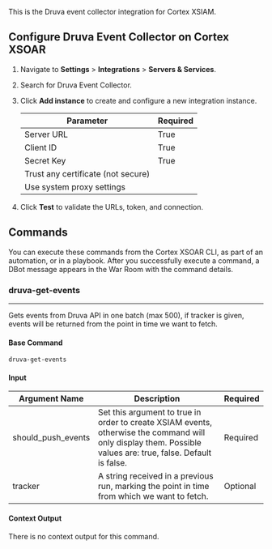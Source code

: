 This is the Druva event collector integration for Cortex XSIAM.

## Configure Druva Event Collector on Cortex XSOAR

1. Navigate to **Settings** > **Integrations** > **Servers & Services**.
2. Search for Druva Event Collector.
3. Click **Add instance** to create and configure a new integration instance.

    | **Parameter** | **Required** |
    | --- | --- |
    | Server URL | True |
    | Client ID | True |
    | Secret Key | True |
    | Trust any certificate (not secure) |  |
    | Use system proxy settings |  |

4. Click **Test** to validate the URLs, token, and connection.

## Commands

You can execute these commands from the Cortex XSOAR CLI, as part of an automation, or in a playbook.
After you successfully execute a command, a DBot message appears in the War Room with the command details.

### druva-get-events

***
Gets events from Druva API in one batch (max 500), if tracker is given, events will be returned from the point in time we want to fetch.

#### Base Command

`druva-get-events`

#### Input

| **Argument Name** | **Description** | **Required** |
| --- | --- | --- |
| should_push_events | Set this argument to true in order to create XSIAM events, otherwise the command will only display them. Possible values are: true, false. Default is false. | Required | 
| tracker | A string received in a previous run, marking the point in time from which we want to fetch. | Optional | 

#### Context Output

There is no context output for this command.
